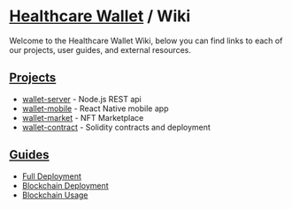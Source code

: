 # [Healthcare Wallet](https://github.com/Healthcare-Wallet/wallet/tree/main) / Wiki

Welcome to the Healthcare Wallet Wiki, below you can find links to each of our projects, user guides, and external resources.

## [Projects](https://github.com/Healthcare-Wallet/wallet/tree/main/wiki/projects)

* [wallet-server](https://github.com/Healthcare-Wallet/wallet/tree/main/wiki/projects/WalletServer.md) - Node.js REST api
* [wallet-mobile](https://github.com/Healthcare-Wallet/wallet/tree/main/wiki/projects/WalletMobile.md) - React Native mobile app
* [wallet-market](https://github.com/Healthcare-Wallet/wallet/tree/main/wiki/projects/WalletMarket.md) - NFT Marketplace
* [wallet-contract](https://github.com/Healthcare-Wallet/wallet/tree/main/wiki/projects/WalletContract.md) - Solidity contracts and deployment

## [Guides](https://github.com/Healthcare-Wallet/wallet/tree/main/wiki/guides)

* [Full Deployment](https://github.com/Healthcare-Wallet/wallet/tree/main/wiki/guides/FullDeployment.md)
* [Blockchain Deployment](https://github.com/Healthcare-Wallet/wallet/tree/main/wiki/guides/BlockchainDeployment.md)
* [Blockchain Usage](https://github.com/Healthcare-Wallet/wallet/tree/main/wiki/guides/BlockchainUsage.md)
